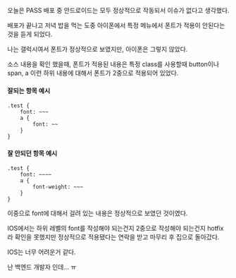 오늘은 PASS 배포 중 안드로이드는 모두 정상적으로 작동되서 이슈가 없다고 생각했다.

배포가 끝나고 저녁 밥을 먹는 도중 아이폰에서 특정 메뉴에서 폰트가 적용이 안된다는 것을 듣게 되었다.

나는 갤럭시여서 폰트가 정상적으로 보였지만, 아이폰은 그렇지 않았다.



소스 내용을 확인 했을때, 폰트가 적용된 내용은 특정 class를 사용할때 button이나 span, a 이런 하위 내용에 대해서 폰트가 2중으로 적용되어 있었다.



#### 잘되는 항목 예시

```
.test {
	font: ~~~
	a {
		font: ~~
	}
}
```



#### 잘 안되던 항목 예시

```
.test {
	font: ~~~~
	a {
		font-weight: ~~~	
	}
}
```



이중으로 font에 대해서 걸려 있는 내용은 정상적으로 보였던 것이였다.



IOS에서는 하위 레벨의 font를 작성해야 되는건지 2중으로 작성해야 되는건지 hotfix라 확인을 못했지만 정상적으로 적용됐다는 연락을 받고 마무리 후 집으로 돌아갔다.



IOS는 너무 어려운거 같다.



난 백엔드 개발자 인데... ㅠ